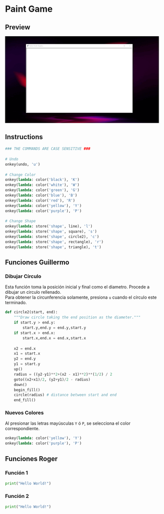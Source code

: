 # Paint Game

## Preview

![Circles](./assets/ghip.gif)

## Instructions
```python
### THE COMMANDS ARE CASE SENSITIVE ###

# Undo
onkey(undo, 'u')

# Change Color
onkey(lambda: color('black'), 'K')
onkey(lambda: color('white'), 'W')
onkey(lambda: color('green'), 'G')
onkey(lambda: color('blue'), 'B')
onkey(lambda: color('red'), 'R')
onkey(lambda: color('yellow'), 'Y')
onkey(lambda: color('purple'), 'P')

# Change Shape
onkey(lambda: store('shape', line), 'l')
onkey(lambda: store('shape', square), 's')
onkey(lambda: store('shape', circle2), 'c')
onkey(lambda: store('shape', rectangle), 'r')
onkey(lambda: store('shape', triangle), 't')
```

## Funciones Guillermo

###  Dibujar Círculo

Esta función toma la posición inicial y final como el diametro. Procede a dibujar un circulo rellenado. <br>
Para obtener la circunferencia solamente, presiona `u` cuando el círculo este terminado.
```python
def circle2(start, end):
    """Draw circle taking the end position as the diameter."""
    if start.y > end.y:
        start.y,end.y = end.y,start.y
    if start.x > end.x:
        start.x,end.x = end.x,start.x
    
    x2 = end.x
    x1 = start.x
    y2 = end.y
    y1 = start.y
    up()
    radius = ((y2-y1)**2+(x2 - x1)**2)**(1/2) / 2
    goto((x2+x1)/2, (y2+y1)/2 - radius)
    down()
    begin_fill()
    circle(radius) # distance between start and end
    end_fill()
```
###  Nuevos Colores
Al presionar las letras mayúsculas `Y` ó `P`, se selecciona el color correspondiente.
```python
onkey(lambda: color('yellow'), 'Y')
onkey(lambda: color('purple'), 'P')
```
## Funciones Roger

### Función 1
```python
print("Hello World!")
```
### Función 2
```python
print("Hello World!")
```


